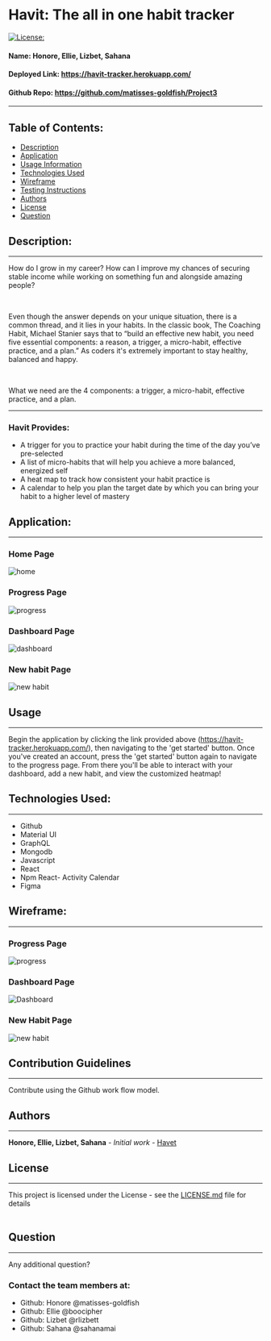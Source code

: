 
# Havit: The all in one habit tracker
[![License: ](https://img.shields.io/badge/license--brightgreen)](https://opensource.org/licenses/)
#### **Name:** Honore, Ellie, Lizbet, Sahana
#### **Deployed Link:** https://havit-tracker.herokuapp.com/
#### **Github Repo:** https://github.com/matisses-goldfish/Project3
---
    
##  Table of Contents:
* [Description](#description)
* [Application](#application)
* [Usage Information](#usage)
* [Technologies Used](#technologies-used)
* [Wireframe](#Wireframe)
* [Testing Instructions](#testing)
* [Authors](#authors)
* [License](#license)
* [Question](#questions)


## Description:
---
How do I grow in my career? How can I improve my chances of securing stable income while working on something fun and alongside amazing people?

<br>

Even though the answer depends on your unique situation, there is a common thread, and it lies in your habits. In the classic book, The Coaching Habit, Michael Stanier says that to “build an effective new habit, you need five essential components: a reason, a trigger, a micro-habit, effective practice, and a plan.” As coders it's extremely important to stay healthy, balanced and happy. 

<br>

What we need are the 4 components: a trigger, a micro-habit, effective practice, and a plan.

---
### Havit Provides:
* A trigger for you to practice your habit during the time of the day you’ve pre-selected
* A list of micro-habits that will help you achieve a more balanced, energized self
* A heat map to track how consistent your habit practice is
* A calendar to help you plan the target date by which you can bring your habit to a higher level of mastery

## Application:
---
### Home Page
![home](./assets/app-home.png)

### Progress Page
![progress](./assets/app-progress.png)

### Dashboard Page
![dashboard](./assets/app-dashboard.png)

### New habit Page
![new habit](./assets/app-newhabit.png)


## Usage
---
Begin the application by clicking the link provided above (https://havit-tracker.herokuapp.com/), then navigating to the 'get started' button. Once you've created an account, press the 'get started' button again to navigate to the progress page. From there you'll be able to interact with your dashboard, add a new habit, and view the customized heatmap! 


## Technologies Used:
---
* Github
* Material UI 
* GraphQL
* Mongodb
* Javascript
* React
* Npm React- Activity Calendar
* Figma


## Wireframe:
---

### Progress Page
![progress](./assets/wf-progress.png)

### Dashboard Page
![Dashboard](./assets/wf-dashboard.png)

### New Habit Page
![new habit](./assets/wf-newhabit.png)

## Contribution Guidelines
---
Contribute using the Github work flow model.
    
## Authors
---
**Honore, Ellie, Lizbet, Sahana** - *Initial work* - [Havet](https://github.com/matisses-goldfish/Project3)
    
## License
---

This project is licensed under the  License - see the [LICENSE.md](LICENSE.md) file for details
<br></br>

## Question
---
Any additional question? 
### Contact the team members at:
* Github: Honore @matisses-goldfish
* Github: Ellie @boocipher
* Github: Lizbet @rlizbett
* Github: Sahana @sahanamai

